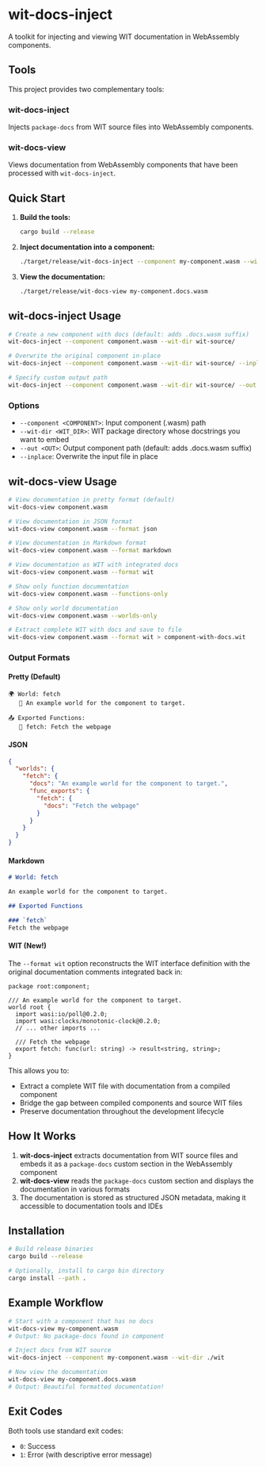 # wit-docs-inject

A toolkit for injecting and viewing WIT documentation in WebAssembly components.

## Tools

This project provides two complementary tools:

### wit-docs-inject
Injects `package-docs` from WIT source files into WebAssembly components.

### wit-docs-view  
Views documentation from WebAssembly components that have been processed with `wit-docs-inject`.

## Quick Start

1. **Build the tools:**
   ```bash
   cargo build --release
   ```

2. **Inject documentation into a component:**
   ```bash
   ./target/release/wit-docs-inject --component my-component.wasm --wit-dir ./wit
   ```

3. **View the documentation:**
   ```bash
   ./target/release/wit-docs-view my-component.docs.wasm
   ```

## wit-docs-inject Usage

```bash
# Create a new component with docs (default: adds .docs.wasm suffix)
wit-docs-inject --component component.wasm --wit-dir wit-source/

# Overwrite the original component in-place
wit-docs-inject --component component.wasm --wit-dir wit-source/ --inplace

# Specify custom output path
wit-docs-inject --component component.wasm --wit-dir wit-source/ --out documented-component.wasm
```

### Options

- `--component <COMPONENT>`: Input component (.wasm) path
- `--wit-dir <WIT_DIR>`: WIT package directory whose docstrings you want to embed
- `--out <OUT>`: Output component path (default: adds .docs.wasm suffix)
- `--inplace`: Overwrite the input file in place

## wit-docs-view Usage

```bash
# View documentation in pretty format (default)
wit-docs-view component.wasm

# View documentation in JSON format
wit-docs-view component.wasm --format json

# View documentation in Markdown format
wit-docs-view component.wasm --format markdown

# View documentation as WIT with integrated docs
wit-docs-view component.wasm --format wit

# Show only function documentation
wit-docs-view component.wasm --functions-only

# Show only world documentation
wit-docs-view component.wasm --worlds-only

# Extract complete WIT with docs and save to file
wit-docs-view component.wasm --format wit > component-with-docs.wit
```

### Output Formats

#### Pretty (Default)
```
🌍 World: fetch
   📝 An example world for the component to target.

📤 Exported Functions:
   🔧 fetch: Fetch the webpage
```

#### JSON
```json
{
  "worlds": {
    "fetch": {
      "docs": "An example world for the component to target.",
      "func_exports": {
        "fetch": {
          "docs": "Fetch the webpage"
        }
      }
    }
  }
}
```

#### Markdown

```markdown
# World: fetch

An example world for the component to target.

## Exported Functions

### `fetch`
Fetch the webpage
```

#### WIT (New!)

The `--format wit` option reconstructs the WIT interface definition with the original documentation comments integrated back in:

```wit
package root:component;

/// An example world for the component to target.
world root {
  import wasi:io/poll@0.2.0;
  import wasi:clocks/monotonic-clock@0.2.0;
  // ... other imports ...
  
  /// Fetch the webpage
  export fetch: func(url: string) -> result<string, string>;
}
```

This allows you to:
- Extract a complete WIT file with documentation from a compiled component
- Bridge the gap between compiled components and source WIT files
- Preserve documentation throughout the development lifecycle

## How It Works

1. **wit-docs-inject** extracts documentation from WIT source files and embeds it as a `package-docs` custom section in the WebAssembly component
2. **wit-docs-view** reads the `package-docs` custom section and displays the documentation in various formats
3. The documentation is stored as structured JSON metadata, making it accessible to documentation tools and IDEs

## Installation

```bash
# Build release binaries
cargo build --release

# Optionally, install to cargo bin directory
cargo install --path .
```

## Example Workflow

```bash
# Start with a component that has no docs
wit-docs-view my-component.wasm
# Output: No package-docs found in component

# Inject docs from WIT source
wit-docs-inject --component my-component.wasm --wit-dir ./wit

# Now view the documentation
wit-docs-view my-component.docs.wasm
# Output: Beautiful formatted documentation!
```

## Exit Codes

Both tools use standard exit codes:
- `0`: Success
- `1`: Error (with descriptive error message)
